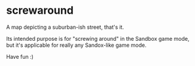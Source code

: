 # screwaround 

A map depicting a suburban-ish street, that's it.

Its intended purpose is for "screwing around" in the Sandbox game mode, but it's applicable for really any Sandox-like game mode.

Have fun :)
